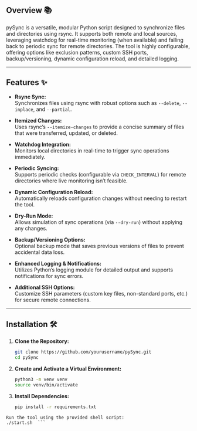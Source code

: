 ## Overview 📚

pySync is a versatile, modular Python script designed to synchronize files and directories using rsync. It supports both remote and local sources, leveraging watchdog for real-time monitoring (when available) and falling back to periodic sync for remote directories. The tool is highly configurable, offering options like exclusion patterns, custom SSH ports, backup/versioning, dynamic configuration reload, and detailed logging.

---

## Features ✨

- **Rsync Sync:**  
  Synchronizes files using rsync with robust options such as `--delete`, `--inplace`, and `--partial`.

- **Itemized Changes:**  
  Uses rsync’s `--itemize-changes` to provide a concise summary of files that were transferred, updated, or deleted.

- **Watchdog Integration:**  
  Monitors local directories in real-time to trigger sync operations immediately.

- **Periodic Syncing:**  
  Supports periodic checks (configurable via `CHECK_INTERVAL`) for remote directories where live monitoring isn’t feasible.

- **Dynamic Configuration Reload:**  
  Automatically reloads configuration changes without needing to restart the tool.

- **Dry-Run Mode:**  
  Allows simulation of sync operations (via `--dry-run`) without applying any changes.

- **Backup/Versioning Options:**  
  Optional backup mode that saves previous versions of files to prevent accidental data loss.

- **Enhanced Logging & Notifications:**  
  Utilizes Python’s logging module for detailed output and supports notifications for sync errors.

- **Additional SSH Options:**  
  Customize SSH parameters (custom key files, non-standard ports, etc.) for secure remote connections.

---

## Installation 🛠

1. **Clone the Repository:**

    ```bash
    git clone https://github.com/yourusername/pySync.git
    cd pySync
    ```

2. **Create and Activate a Virtual Environment:**

    ```bash
    python3 -m venv venv
    source venv/bin/activate
    ```

3. **Install Dependencies:**

    ```bash
    pip install -r requirements.txt
    ```

  ```bashUsage ▶️
Run the tool using the provided shell script:
./start.sh  ```
